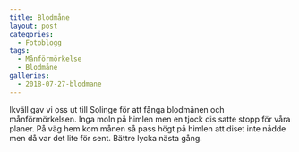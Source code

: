 ```yaml
---
title: Blodmåne
layout: post
categories:
  - Fotoblogg
tags:
  - Månförmörkelse
  - Blodmåne
galleries:
  - 2018-07-27-blodmane
---
```


Ikväll gav vi oss ut till Solinge för att fånga blodmånen och månförmörkelsen. Inga moln på himlen men en tjock dis satte stopp för våra planer. På väg hem kom månen så pass högt på himlen att diset inte nådde men då var det lite för sent. Bättre lycka nästa gång.
